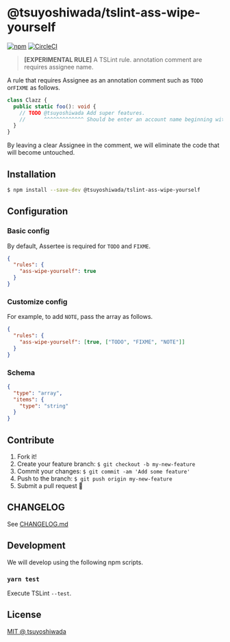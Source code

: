 # @tsuyoshiwada/tslint-ass-wipe-yourself

[![npm](https://img.shields.io/npm/v/@tsuyoshiwada/tslint-ass-wipe-yourself.svg)](https://www.npmjs.com/package/@tsuyoshiwada/tslint-ass-wipe-yourself)
[![CircleCI](https://circleci.com/gh/tsuyoshiwada/tslint-ass-wipe-yourself.svg?style=svg)](https://circleci.com/gh/tsuyoshiwada/tslint-ass-wipe-yourself)

> **[EXPERIMENTAL RULE]** A TSLint rule. annotation comment are requires assignee name.

A rule that requires Assignee as an annotation comment such as `TODO` or`FIXME` as follows.

```typescript
class Clazz {
  public static foo(): void {
    // TODO @tsuyoshiwada Add super features.
    //      ^^^^^^^^^^^^^ Should be enter an account name beginning with `@`
  }
}
```

By leaving a clear Assignee in the comment, we will eliminate the code that will become untouched.

## Installation

```bash
$ npm install --save-dev @tsuyoshiwada/tslint-ass-wipe-yourself
```

## Configuration

### Basic config

By default, Assertee is required for `TODO` and `FIXME`.

```json
{
  "rules": {
    "ass-wipe-yourself": true
  }
}
```

### Customize config

For example, to add `NOTE`, pass the array as follows.

```json
{
  "rules": {
    "ass-wipe-yourself": [true, ["TODO", "FIXME", "NOTE"]]
  }
}
```

### Schema

```json
{
  "type": "array",
  "items": {
    "type": "string"
  }
}
```

## Contribute

1.  Fork it!
2.  Create your feature branch: `$ git checkout -b my-new-feature`
3.  Commit your changes: `$ git commit -am 'Add some feature'`
4.  Push to the branch: `$ git push origin my-new-feature`
5.  Submit a pull request :muscle:

## CHANGELOG

See [CHANGELOG.md](./CHANGELOG.md)

## Development

We will develop using the following npm scripts.

### `yarn test`

Execute TSLint `--test`.

## License

[MIT @ tsuyoshiwada](./LICENSE)
